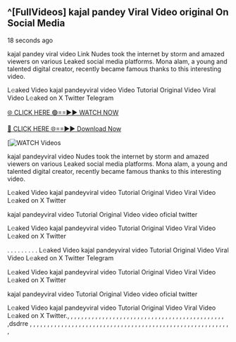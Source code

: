 ## ^[FullVideos] kajal pandey Viral Video original On Social Media


18 seconds ago

kajal pandey viral video Link Nudes took the internet by storm and amazed viewers on various Leaked social media platforms. Mona alam, a young and talented digital creator, recently became famous thanks to this interesting video.

L𝚎aked Video kajal pandeyviral video Video Tutorial Original Video Viral Video L𝚎aked on X Twitter Telegram


[🌐 CLICK HERE 🟢==►► WATCH NOW](https://cutt.ly/te57wshS)

[🔴 CLICK HERE 🌐==►► Download Now](https://cutt.ly/te57wshS)

[![WATCH Videos](https://cutt.ly/te57wshS)


kajal pandeyviral video Nudes took the internet by storm and amazed viewers on various Leaked social media platforms. Mona alam, a young and talented digital creator, recently became famous thanks to this interesting video.

L𝚎aked Video kajal pandeyviral video Tutorial Original Video Viral Video L𝚎aked on X Twitter

kajal pandeyviral video Tutorial Original Video video oficial twitter

L𝚎aked Video kajal pandeyviral video Tutorial Original Video Viral Video L𝚎aked on X Twitter

. . . . . . . . . L𝚎aked Video kajal pandeyviral video Tutorial Original Video Viral Video L𝚎aked on X Twitter Telegram

L𝚎aked Video kajal pandeyviral video Tutorial Original Video Viral Video L𝚎aked on X Twitter

kajal pandeyviral video Tutorial Original Video video oficial twitter

L𝚎aked Video kajal pandeyviral video Tutorial Original Video Viral Video L𝚎aked on X Twitter., , , , , , , , , , , , , , , , , , , , , , , , , , , , , , , , , , , , , , , ,
,
,
,
,
,
,dsdrre
,
,
,
,
,
,
,
,
,
,
,
,
,
,
,
,
,
,
,
,
,
,
,
,
,
,
,
,
,
,
,
,
,
,
,
,
,
,
,
,
,
,
,
,
,
,
,
,
,
,
,
,
,
,
,
,
,
,